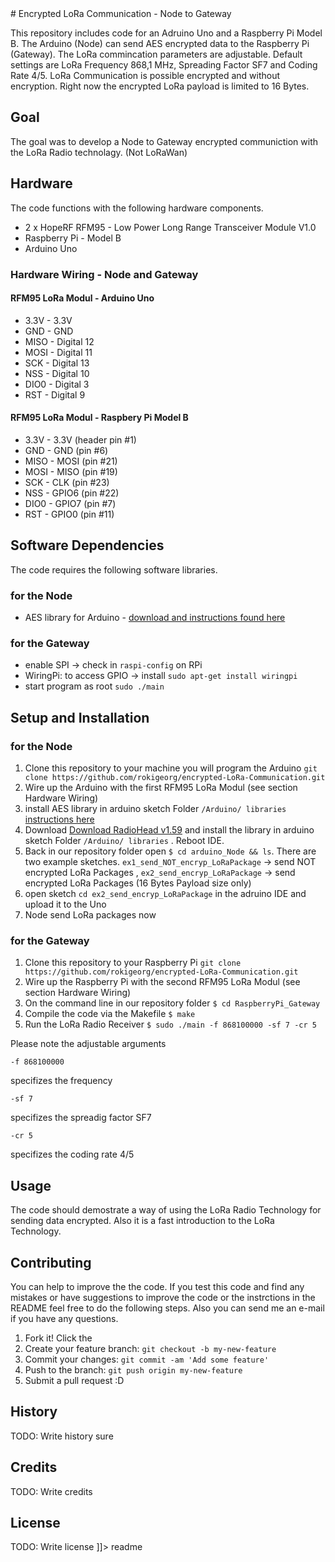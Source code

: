 <snippet>
  <content>
# Encrypted LoRa Communication - Node to Gateway

This repository includes code for an Adruino Uno and a Raspberry Pi Model B.
The Arduino (Node) can send AES encrypted data to the Raspberry Pi (Gateway). The LoRa commincation parameters are adjustable. Default settings are LoRa Frequency 868,1 MHz, Spreading Factor SF7 and Coding Rate 4/5. LoRa Communication is possible encrypted and without encryption. Right now the encrypted LoRa payload is limited to 16 Bytes.


## Goal
The goal was to develop a Node to Gateway encrypted communiction with the LoRa Radio technolagy. (Not LoRaWan)


## Hardware 
The code functions with the following hardware components.
* 2 x HopeRF RFM95 - Low Power Long Range Transceiver Module V1.0 
* Raspberry Pi - Model B
* Arduino Uno

### Hardware Wiring - Node and Gateway

#### RFM95 LoRa Modul - Arduino Uno
* 3.3V - 3.3V
* GND - GND 
* MISO - Digital 12  
* MOSI - Digital 11  
* SCK - Digital 13  
* NSS - Digital 10  
* DIO0 - Digital 3 
* RST - Digital 9 

#### RFM95 LoRa Modul - Raspbery Pi Model B
* 3.3V - 3.3V (header pin #1) 
* GND - GND (pin #6) 
* MISO - MOSI (pin #21) 
* MOSI - MISO (pin #19) 
* SCK - CLK (pin #23) 
* NSS - GPIO6 (pin #22) 
* DIO0 - GPIO7 (pin #7) 
* RST - GPIO0 (pin #11)

## Software Dependencies 
The code requires the following software libraries.
### for the Node
* AES library for Arduino - [download and instructions found here](http://spaniakos.github.io/AES/)

### for the Gateway
* enable SPI -> check in  ```raspi-config``` on RPi 
* WiringPi: to access GPIO -> install ```sudo apt-get install wiringpi```
* start program as root ``sudo ./main``

## Setup and Installation
### for the Node
1. Clone this repository to your machine you will program the Arduino ```git clone https://github.com/rokigeorg/encrypted-LoRa-Communication.git ``` 
2. Wire up the Arduino with the first RFM95 LoRa Modul (see section Hardware Wiring)
3. install AES library in arduino sketch Folder ``/Arduino/ libraries``  [instructions here](http://spaniakos.github.io/AES/)
4. Download [Download RadioHead v1.59](https://cdn-learn.adafruit.com/assets/assets/000/031/670/original/RadioHead-1.59.zip?1460574831) and install the library in arduino sketch Folder ``/Arduino/ libraries`` . Reboot IDE.
5. Back in our repository folder open ``$ cd arduino_Node && ls``. There are two example sketches. ```ex1_send_NOT_encryp_LoRaPackage``` -> send NOT encrypted LoRa Packages , ```ex2_send_encryp_LoRaPackage``` -> send encrypted LoRa Packages (16 Bytes Payload size only)
6. open sketch ``cd ex2_send_encryp_LoRaPackage`` in the adruino IDE and upload it to the Uno  
7. Node send LoRa packages now

### for the Gateway
1. Clone this repository to your Raspberry Pi ```git clone https://github.com/rokigeorg/encrypted-LoRa-Communication.git ``` 
2. Wire up the Raspberry Pi with the second RFM95 LoRa Modul (see section Hardware Wiring)
3. On the command line in our repository folder  ``$ cd RaspberryPi_Gateway``
4. Compile the code via the Makefile ``$ make``
5. Run the LoRa Radio Receiver ``$ sudo ./main -f 868100000 -sf 7 -cr 5`` 

Please note the adjustable arguments 
```
-f 868100000
 ``` 
 specifizes the frequency
 ```
 -sf 7
 ``` 
 specifizes the spreadig factor SF7
  ```
 -cr 5
 ``` 
 specifizes the coding rate 4/5



## Usage
The code should demostrate a way of using the LoRa Radio Technology for sending data encrypted. Also it is a fast introduction to the LoRa Technology. 

## Contributing
You can help to improve the the code. 
If you test this code and find any mistakes or have suggestions to improve the code or the instrctions in the README feel free to do the following steps. Also you can send me an e-mail if you have any questions. 

1. Fork it! Click the 
2. Create your feature branch: `git checkout -b my-new-feature`
3. Commit your changes: `git commit -am 'Add some feature'`
4. Push to the branch: `git push origin my-new-feature`
5. Submit a pull request :D




## History
TODO: Write history sure
## Credits
TODO: Write credits
## License
TODO: Write license
]]></content>
  <tabTrigger>readme</tabTrigger>
</snippet>